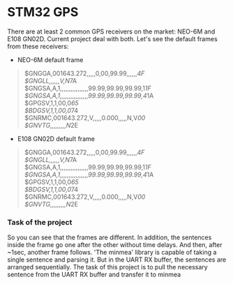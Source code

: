 # STM32 GPS
There are at least 2 common GPS receivers on the market: NEO-6M and E108 GN02D. Current project deal with both. Let's see the default frames from these receivers:
* NEO-6M default frame
> $GNGGA,001643.272,,,,,0,00,99.99,,,,,,*4F                                     
> $GNGLL,,,,,,V,N*7A                                                           
> $GNGSA,A,1,,,,,,,,,,,,,,,,99.99,99.99,99.99,1*1F                            
> $GNGSA,A,1,,,,,,,,,,,,,,,,99.99,99.99,99.99,4*1A                            
> $GPGSV,1,1,00,0*65                                                          
> $BDGSV,1,1,00,0*74                                                         
> $GNRMC,001643.272,V,,,,,0.000,,,,,N,V*00                                   
> $GNVTG,,,,,,,,,N*2E
* E108 GN02D default frame
> $GNGGA,001643.272,,,,,0,00,99.99,,,,,,*4F                                     
$GNGLL,,,,,,V,N*7A                                                           
$GNGSA,A,1,,,,,,,,,,,,,,,,99.99,99.99,99.99,1*1F                            
$GNGSA,A,1,,,,,,,,,,,,,,,,99.99,99.99,99.99,4*1A                            
$GPGSV,1,1,00,0*65                                                          
$BDGSV,1,1,00,0*74                                                         
$GNRMC,001643.272,V,,,,,0.000,,,,,N,V*00                                   
> $GNVTG,,,,,,,,,N*2E

### Task of the project
So you can see that the frames are different. In addition, the sentences inside the frame go one after the other without time delays. And then, after ~1sec, another frame follows.
'The minmea' library is capable of taking a single sentence and parsing it. But in the UART RX buffer, the sentences are arranged sequentially.
The task of this project is to pull the necessary sentence from the UART RX buffer and transfer it to minmea 
